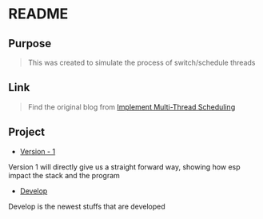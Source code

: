 # README

## Purpose

> This was created to simulate the process of switch/schedule threads

## Link

> Find the original blog from [Implement Multi-Thread Scheduling](http://blog.csdn.net/q1007729991/article/category/6762479)

## Project

- [Version - 1](https://github.com/NickNYU/simulate-multi-thread-scheduling/tree/version-1)

Version 1 will directly give us a straight forward way, showing how esp impact the stack and the program

- [Develop](https://github.com/NickNYU/simulate-multi-thread-scheduling/tree/develop)

Develop is the newest stuffs that are developed
